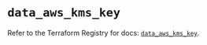 # `data_aws_kms_key`

Refer to the Terraform Registry for docs: [`data_aws_kms_key`](https://registry.terraform.io/providers/hashicorp/aws/4.67.0/docs/data-sources/kms_key).
